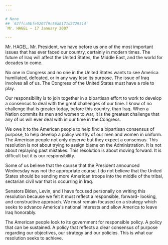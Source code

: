 ```yaml
---
---

# None
## `62ffca5bfe5207f9c56a8171d2729514`
`Mr. HAGEL — 17 January 2007`

---
```



Mr. HAGEL. Mr. President, we have before us one of the most important 
issues that has ever faced our country, certainly in modern times. The 
future of Iraq will affect the United States, the Middle East, and the 
world for decades to come.

No one in Congress and no one in the United States wants to see 
America humiliated, defeated, or in any way lose its purpose. The issue 
of Iraq involves all of us. The Congress of the United States must have 
a role to play.

Our responsibility is to join together in a bipartisan effort to work 
to develop a consensus to deal with the great challenges of our time. I 
know of no challenge that is greater today, before this country, than 
Iraq. When a Nation commits its men and women to war, it is the 
greatest challenge that any of us will ever deal with in our time in 
the Congress.

We owe it to the American people to help find a bipartisan consensus 
of purpose, to help develop a policy worthy of our men and women in 
uniform. The American people not only deserve but they expect a 
consensus. This resolution is not about trying to assign blame on the 
Administration. It is not about replaying past mistakes. This 
resolution is about moving forward. It is difficult but it is our 
responsibility.

Some of us believe that the course that the President announced 
Wednesday was not the appropriate course. I do not believe that the 
United States should be sending more American troops into the middle of 
the tribal, sectarian civil war that is occurring in Iraq.

Senators Biden, Levin, and I have focused personally on writing this 
resolution because we felt it must reflect a responsible, forward-
looking, and constructive approach. We must remain focused on a 
strategy which seeks to advance America's national interests and allow 
America to leave Iraq honorably.

The American people look to its government for responsible policy. A 
policy that can be sustained. A policy that reflects a clear consensus 
of purpose regarding our objectives, our strategy and our policies. 
This is what our resolution seeks to achieve.